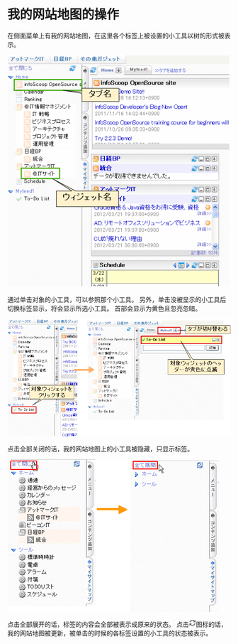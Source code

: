 # 我的网站地图的操作

在侧面菜单上有我的网站地图，在这里各个标签上被设置的小工具以树的形式被表示。

![My Site Map]

通过单击对象的小工具，可以参照那个小工具。
另外，单击没被显示的小工具后切换标签显示，将会显示所选小工具。
首部会显示为黄色且忽亮忽暗。

![Reffered Gadget]

点击全部关闭的话，我的网站地图上的小工具被隐藏，只显示标签。

![Close all]

点击全部展开的话，标签的内容会全部被表示成原来的状态。
点击![Refresh icon]图标的话，我的网站地图被更新，被单击的时候的各标签设置的小工具的状态被表示。


[Refresh icon]: ../../images/refresh.gif
[My Site Map]: images/user-panel/operations-of-my-site-map-1.png
[Reffered Gadget]: images/user-panel/operations-of-my-site-map-2.png
[Close all]: images/user-panel/operations-of-my-site-map-3.png
